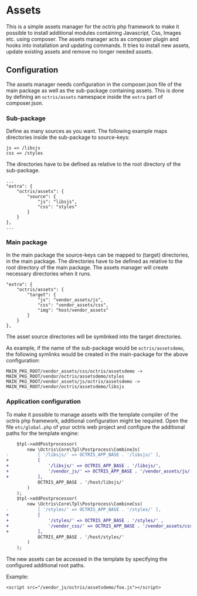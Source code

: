 # Assets

This is a simple assets manager for the octris php framework to make it possible to install additional
modules containing Javascript, Css, Images etc. using composer. The assets manager acts as composer plugin
and hooks into installation and updating commands. It tries to install new assets, update existing assets
and remove no longer needed assets.

## Configuration

The assets manager needs configuration in the composer.json file of the main package as well as the
sub-package containing assets. This is done by defining an `octris/assets` namespace inside the `extra`
part of composer.json.

### Sub-package

Define as many sources as you want. The following example maps directories inside the sub-package to
source-keys:

    js => /libsjs
    css => /styles

The directories have to be defined as relative to the root directory of the sub-package.

    ...
    "extra": {
        "octris/assets": {
            "source": {
                "js": "libsjs",
                "css": "styles"
            }
        }
    },
    ...

### Main package

In the main package the source-keys can be mapped to (target) directories, in the main package.
The directories have to be defined as relative to the root directory of the main package. The
assets manager will create necessary directories when it runs.

    "extra": {
        "octris/assets": {
            "target": {
                "js": "vendor_assets/js",
                "css": "vendor_assets/css",
                "img": "host/vendor_assets"
            }
        }
    },

The asset source directories will be symlinked into the target directories.

As example, if the name of the sub-package would be `octris/assetsdemo`, the following symlinks
would be created in the main-package for the above configuration:

    MAIN_PKG_ROOT/vendor_assets/css/octris/assetsdemo -> MAIN_PKG_ROOT/vendor/octris/assetsdemo/styles
    MAIN_PKG_ROOT/vendor_assets/js/octris/assetsdemo -> MAIN_PKG_ROOT/vendor/octris/assetsdemo/libsjs

### Application configuration

To make it possible to manage assets with the template compiler of the octris php framework, additional
configuration might be required. Open the file `etc/global.php` of your octris web project and configure
the additional paths for the template engine:

```diff
    $tpl->addPostprocessor(
        new \Octris\Core\Tpl\Postprocess\CombineJs(
-           [ '/libsjs/' => OCTRIS_APP_BASE . '/libsjs/' ],
+           [
+               '/libsjs/' => OCTRIS_APP_BASE . '/libsjs/',
+               '/vendor_js/' => OCTRIS_APP_BASE . '/vendor_assets/js/'
+           ],
            OCTRIS_APP_BASE . '/host/libsjs/'
        )
    );
    $tpl->addPostprocessor(
        new \Octris\Core\Tpl\Postprocess\CombineCss(
-           [ '/styles/' => OCTRIS_APP_BASE . '/styles/' ],
+           [
+               '/styles/' => OCTRIS_APP_BASE . '/styles/' ,
+               '/vendor_css/' => OCTRIS_APP_BASE . '/vendor_assets/css/'
+           ],
            OCTRIS_APP_BASE . '/host/styles/'
        )
    );
```

The new assets can be accessed in the template by specifying the configured additional root paths.

Example:

    <script src="/vendor_js/octris/assetsdemo/foo.js"></script>

